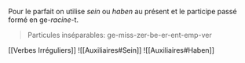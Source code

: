 
Pour le parfait on utilise *sein* ou *haben* au présent et le participe passé formé en ge-*racine*-t.

> Particules inséparables: ge-miss-zer-be-er-ent-emp-ver

[[Verbes Irréguliers]]
![[Auxiliaires#Sein]]
![[Auxiliaires#Haben]]

